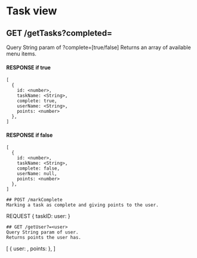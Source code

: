 # Task view

## GET /getTasks?completed=<boolean>
Query String param of ?complete=[true/false]
Returns an array of available menu items.

#### RESPONSE if true
```
[
  {
    id: <number>,
    taskName: <String>,
    complete: true,
    userName: <String>,
    points: <number>
  },
]
```
#### RESPONSE if false
```
[
  {
    id: <number>,
    taskName: <String>,
    complete: false,
    userName: null,
    points: <number>
  },
]

## POST /markComplete
Marking a task as complete and giving points to the user.
```
REQUEST
{
    taskID: <number>
    user: <String>
}
```
## GET /getUser?=<user>
Query String param of user.
Returns points the user has.

```
[
  {
    user: <String>,
    points: <number>
  },
]
```

